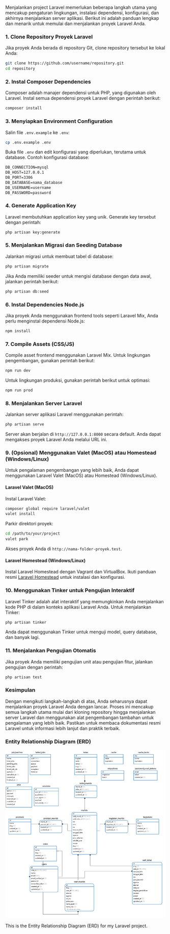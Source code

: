 Menjalankan project Laravel memerlukan beberapa langkah utama yang mencakup pengaturan lingkungan, instalasi dependensi, konfigurasi, dan akhirnya menjalankan server aplikasi. Berikut ini adalah panduan lengkap dan menarik untuk memulai dan menjalankan proyek Laravel Anda.

### 1. Clone Repository Proyek Laravel

Jika proyek Anda berada di repository Git, clone repository tersebut ke lokal Anda:

```bash
git clone https://github.com/username/repository.git
cd repository
```

### 2. Instal Composer Dependencies

Composer adalah manajer dependensi untuk PHP, yang digunakan oleh Laravel. Instal semua dependensi proyek Laravel dengan perintah berikut:

```bash
composer install
```

### 3. Menyiapkan Environment Configuration

Salin file `.env.example` ke `.env`:

```bash
cp .env.example .env
```

Buka file `.env` dan edit konfigurasi yang diperlukan, terutama untuk database. Contoh konfigurasi database:

```env
DB_CONNECTION=mysql
DB_HOST=127.0.0.1
DB_PORT=3306
DB_DATABASE=nama_database
DB_USERNAME=username
DB_PASSWORD=password
```

### 4. Generate Application Key

Laravel membutuhkan application key yang unik. Generate key tersebut dengan perintah:

```bash
php artisan key:generate
```

### 5. Menjalankan Migrasi dan Seeding Database

Jalankan migrasi untuk membuat tabel di database:

```bash
php artisan migrate
```

Jika Anda memiliki seeder untuk mengisi database dengan data awal, jalankan perintah berikut:

```bash
php artisan db:seed
```

### 6. Instal Dependencies Node.js

Jika proyek Anda menggunakan frontend tools seperti Laravel Mix, Anda perlu menginstal dependensi Node.js:

```bash
npm install
```

### 7. Compile Assets (CSS/JS)

Compile asset frontend menggunakan Laravel Mix. Untuk lingkungan pengembangan, gunakan perintah berikut:

```bash
npm run dev
```

Untuk lingkungan produksi, gunakan perintah berikut untuk optimasi:

```bash
npm run prod
```

### 8. Menjalankan Server Laravel

Jalankan server aplikasi Laravel menggunakan perintah:

```bash
php artisan serve
```

Server akan berjalan di `http://127.0.0.1:8000` secara default. Anda dapat mengakses proyek Laravel Anda melalui URL ini.

### 9. (Opsional) Menggunakan Valet (MacOS) atau Homestead (Windows/Linux)

Untuk pengalaman pengembangan yang lebih baik, Anda dapat menggunakan Laravel Valet (MacOS) atau Homestead (Windows/Linux).

#### Laravel Valet (MacOS)

Instal Laravel Valet:

```bash
composer global require laravel/valet
valet install
```

Parkir direktori proyek:

```bash
cd /path/to/your/project
valet park
```

Akses proyek Anda di `http://nama-folder-proyek.test`.

#### Laravel Homestead (Windows/Linux)

Instal Laravel Homestead dengan Vagrant dan VirtualBox. Ikuti panduan resmi [Laravel Homestead](https://laravel.com/docs/11.x/homestead) untuk instalasi dan konfigurasi.

### 10. Menggunakan Tinker untuk Pengujian Interaktif

Laravel Tinker adalah alat interaktif yang memungkinkan Anda menjalankan kode PHP di dalam konteks aplikasi Laravel Anda. Untuk menjalankan Tinker:

```bash
php artisan tinker
```

Anda dapat menggunakan Tinker untuk menguji model, query database, dan banyak lagi.

### 11. Menjalankan Pengujian Otomatis

Jika proyek Anda memiliki pengujian unit atau pengujian fitur, jalankan pengujian dengan perintah:

```bash
php artisan test
```

### Kesimpulan

Dengan mengikuti langkah-langkah di atas, Anda seharusnya dapat menjalankan proyek Laravel Anda dengan lancar. Proses ini mencakup semua langkah utama mulai dari kloning repository hingga menjalankan server Laravel dan menggunakan alat pengembangan tambahan untuk pengalaman yang lebih baik. Pastikan untuk membaca dokumentasi resmi Laravel untuk informasi lebih lanjut dan praktik terbaik.

### Entity Relationship Diagram (ERD)

![ERD Diagram](/public/assets/erd.png)

This is the Entity Relationship Diagram (ERD) for my Laravel project.
